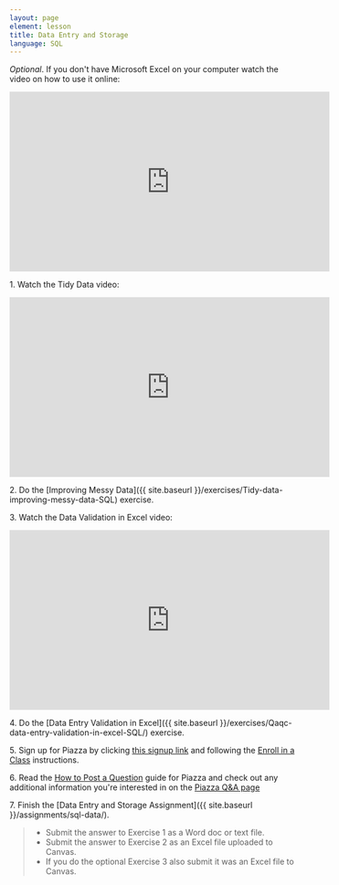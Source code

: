 ```yaml
---
layout: page
element: lesson
title: Data Entry and Storage
language: SQL
---
```


*Optional*. If you don't have Microsoft Excel on your computer watch the video on how to use it online:

<iframe title="How to Use Microsoft Excel Online video" width="560" height="315" src="https://www.youtube-nocookie.com/embed/ePrGRj9o7sU" frameborder="0" allow="accelerometer; autoplay; encrypted-media; gyroscope; picture-in-picture" allowfullscreen></iframe>

1\. Watch the Tidy Data video:

<iframe title="Tidy Data video" width="560" height="315" src="https://www.youtube-nocookie.com/embed/KggGgrVsOK8" frameborder="0" allow="accelerometer; autoplay; encrypted-media; gyroscope; picture-in-picture" allowfullscreen></iframe>

2\. Do the [Improving Messy Data]({{ site.baseurl }}/exercises/Tidy-data-improving-messy-data-SQL) exercise.

3\. Watch the Data Validation in Excel video:

<iframe title="Data Validation in Excel video" width="560" height="315" src="https://www.youtube-nocookie.com/embed/TBbelqMGXCw" frameborder="0" allow="accelerometer; autoplay; encrypted-media; gyroscope; picture-in-picture" allowfullscreen></iframe>

4\. Do the [Data Entry Validation in Excel]({{ site.baseurl }}/exercises/Qaqc-data-entry-validation-in-excel-SQL/) exercise.

5\. Sign up for Piazza by clicking [this signup link](https://piazza.com/ufl/fall2020/wis6934) and following the [Enroll in a Class](https://support.piazza.com/support/solutions/articles/48000574382-student-enroll-in-a-class) instructions.

6\. Read the [How to Post a Question](https://support.piazza.com/support/solutions/articles/48000574396-students-post-a-question) guide for Piazza and check out any additional information you're interested in on the [Piazza Q&A page](https://support.piazza.com/support/solutions/folders/48000404468)

7\. Finish the [Data Entry and Storage Assignment]({{ site.baseurl }}/assignments/sql-data/).

> * Submit the answer to Exercise 1 as a Word doc or text file.
> * Submit the answer to Exercise 2 as an Excel file uploaded to Canvas.
> * If you do the optional Exercise 3 also submit it was an Excel file to Canvas.
